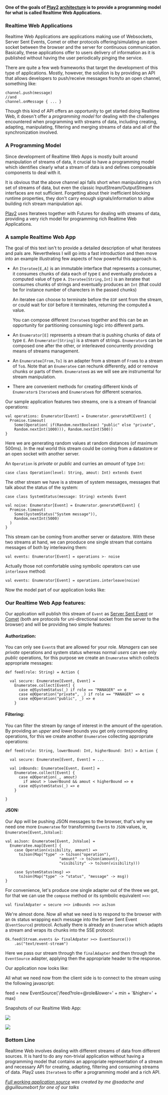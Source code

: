 **One of the goals of [Play2](www.playframework.org) [architecture](http://sadache.tumblr.com/post/26258782102/bitsbout-play2-architecture) is to provide a programming model for what is called Realtime Web Applications.**

### Realtime Web Applications

Realtime Web Applications are applications making use of Websockets, Server Sent Events, Comet or other protocols offering/simulating an open socket between the browser and the server for continuous communication. Basically, these applications offer to users delivery of information as it is published without having the user periodically pinging the service.

There are quite a few web frameworks that target the development of this type of applications. Mostly, however, the solution is by providing an API that allows developers to push/receive messages from/to an open channel, something like:

    channel.push(message)
    //and
    channel.onMessage { ... }

Though this kind of API offers an opportunity to get started doing Realtime Web, it doesn't offer a _programming model_ for dealing with the challenges encountered when programming with streams of data, including creating, adapting, manipulating, filtering and merging streams of data and all of the synchronization involved.

### A Programming Model

Since development of Realtime Web Apps is mostly built around manipulation of streams of data, it crucial to have a programming model which identifies clearly what a stream of data is and defines composable components to deal with it.

It is obvious that the above channel api falls short when manipulating a rich set of streams of data, but even the classic InputStream/OutputStreams interfaces are not sufficient. Forgetting about their inefficient blocking runtime properties, they don't carry enough signals/information to allow building rich stream manipulation api.

[Play2](www.playframework.org) uses Iteratees together with Futures for dealing with streams of data, providing a very rich model for programming rich Realtime Web Applications.

### A sample Realtime Web App

The goal of this text isn't to provide a detailed description of what Iteratees and pals are. Nevertheless I will go into a fast introduction and then move into an example illustrating few aspects of how powerful this approach is.

- An `Iteratee[E,A]` is an immutable interface that represents a consumer, it consumes chunks of data each of type `E` and eventually produces a computed value of type `A`. `Iteratee[String,Int]` is an iteratee that consumes chunks of strings and eventually produces an `Int` (that could be for instance number of charecters in the passed chunks)

  An iteratee can choose to terminate before the `EOF` sent from the stream, or could wait for `EOF` before it terminates, returning the computed `A` value.

  You can compose different `Iteratee`s together and this can be an opportunity for partitioning consuming logic into different parts.

- An `Enumerator[E]` represents a stream that is pushing chunks of data of type `E`. An `Enumerator[String]` is a stream of strings. `Enumerator`s can be composed one after the other, or interleaved concurrently providing means of streams management.

- An `Enumeratee[From,To]` is an adapter from a stream of `From`s to a stream of `To`s. Note that an `Enumeratee` can rechunk differently, add or remove chunks or parts of them. `Enumeratee`s as we will see are instrumental for stream manipulation.

- There are convenient methods for creating different kinds of `Enumerator`s `Iteratee`s and `Enumeratee`s for different scenarios.

Our sample application features two streams, one is a stream of financial operations:

    val operations: Enumerator[Event] = Enumerator.generateM[Event] {
      Promise.timeout(
        Some(Operation( if(Random.nextBoolean) "public" else "private",
        Random.nextInt(1000))), Random.nextInt(500))
    }

Here we are generating random values at random distances (of maximum 500ms). In the real world this stream could be coming from a datastore or an open socket with another server.

An `Operation` is _private_ or _public_ and curries an _amount_ of type `Int`:

    case class Operation(level: String, amout: Int) extends Event


The other stream we have is a stream of system messages, messages that talk about the status of the system:

    case class SystemStatus(message: String) extends Event

    val noise: Enumerator[Event] = Enumerator.generateM[Event] {
      Promise.timeout(
        Some(SystemStatus("System message")),
        Random.nextInt(5000)
      )
    }

This stream can be coming from another server or datastore. With these two streams at hand, we can prooduce one single stream that contains messages of both by interleaving them:

    val events: Enumerator[Event] = operations >- noise


Actually those not comfortable using symbolic operators can use `interleave` method:

    val events: Enumerator[Event] = operations.interleave(noise)

Now the model part of our application looks like:

<script src="https://gist.github.com/3072893.js?file=Streams.scala"></script>

### Our Realtime Web App features:

Our application will publish this stream of `Event` as [Server Sent Event](http://dev.w3.org/html5/eventsource/) or [Comet](http://en.wikipedia.org/wiki/Comet_(programming)) (both are protocols for uni-directional socket from the server to the browser) and will be providing two simple features: 

#### Authorization:

You can only see `Event`s that are allowed for your role. _Managers_ can see _private_ operations and system status whereas normal _users_ can see only _public_ operations, for this purpose we create an `Enumeratee` which collects appropriate messages:

    def feed(role: String) = Action {

      val secure: Enumeratee[Event, Event] = 
        Enumeratee.collect[Event] {
          case e@SystemStatus(_) if role == "MANAGER" => e
          case e@Operation("private", _) if role == "MANAGER" => e
          case e@Operation("public", _) => e
        }

#### Filtering:

You can filter the stream by range of interest in the amount of the operation. By providing an _upper_ and _lower_ bounds you get only corresponding operations, for this we create another `Enumeratee` collecting appropriate operations:

    def feed(role: String, lowerBound: Int, higherBound: Int) = Action {
    
      val secure: Enumeratee[Event, Event] = ...

      val inBounds: Enumeratee[Event, Event] =
        Enumeratee.collect[Event] {
          case e@Operation(_, amout) 
            if amout > lowerBound && amout < higherBound => e
          case e@SystemStatus(_) => e
        }

    }

#### JSON:

Our App will be pushing JSON messages to the browser, that's why we need one more `Enumeratee` for transforming `Event`s to `JSON` values, ie, `Enumeratee[Event,JsValue]`:

    val asJson: Enumeratee[Event, JsValue] =
      Enumeratee.map[Event] { 
        case Operation(visibility, amount) =>
          toJson(Map("type" -> toJson("operation"),
                            "amount" -> toJson(amount),
                            "visibility" -> toJson(visibility)))

        case SystemStatus(msg) =>
          toJson(Map("type" -> "status", "message" -> msg))
    }

For convenience, let's produce one single adapter out of the three we got, for that we can use the `compose` method or its symbolic equivalent `><>`:

    val finalAdpater = secure ><> inBounds ><> asJson

We're almost done. Now all what we need is to respond to the browser with an `Ok` status wrapping each message into the Server Sent Event (`EventSource`) protocol. Actually there is already an `Enumeratee` which adapts a stream and wraps its chunks into the SSE protocol:

    Ok.feed(Stream.events &> finalAdpater ><> EventSource())
        .as("text/event-stream")

Here we pass our stream through the `finalAdapter` and then through the `EventSource` adapter, applying then the appropriate header to the response.

Our application now looks like:
<script src="https://gist.github.com/3072893.js?file=Application.scala"></script>

All what we need now from the client side is to connect to the stream using the following javascript:

   feed = new EventSource('/feed?role=@role&lower=' + min + '&higher=' + max)

Snapshots of our Realtime Web App:

![](http://media.tumblr.com/tumblr_m6v2w8i3Ti1qde3be.png)

![](http://media.tumblr.com/tumblr_m6v2wjdXts1qde3be.png)

### Bottom Line

Realtime Web involves dealing with different streams of data from different sources. It is hard to do any non-trivial application without having a programming model that contains an appropriate representation of a stream and necessary API for creating, adapting, filtering and consuming streams of data. Play2 uses `Iteratee`s to offer a programming model and a rich API.

*[Full working application source](https://github.com/sadache/RealtimeWebAppSample) was created by me @sadache and @guillaumebort for one of our talks*